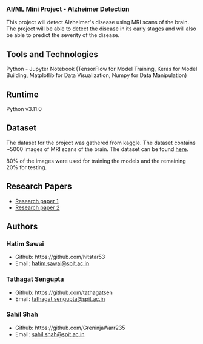 ### AI/ML Mini Project - Alzheimer Detection
This project will detect Alzheimer's disease using MRI scans of the brain. The project will be able to detect the disease in its early stages and will also be able to predict the severity of the disease.

## Tools and Technologies
Python - Jupyter Notebook (TensorFlow for Model Training, Keras for Model Building, Matplotlib for Data Visualization, Numpy for Data Manipulation)

## Runtime
Python v3.11.0

## Dataset
The dataset for the project was gathered from kaggle. The dataset contains ~5000 images of MRI scans of the brain. The dataset can be found [here](https://www.kaggle.com/tourist55/alzheimers-dataset-4-class-of-images).

80% of the images were used for training the models and the remaining 20% for testing.

## Research Papers
- [Research paper 1](https://ieeexplore.ieee.org/document/9765267)
- [Research paper 2](https://www.sciencedirect.com/science/article/pii/S1532046420301428)

## Authors
### Hatim Sawai
<ul>
<li>Github: https://github.com/hitstar53</li>
  <li>Email: <a href="mailto:hatim.sawai@spit.ac.in">hatim.sawai@spit.ac.in</a></li>
</ul>

### Tathagat Sengupta
<ul>
<li>Github: https://github.com/tathagatsen</li>
  <li>Email: <a href="mailto:tathagat.sengupta@spit.ac.in">tathagat.sengupta@spit.ac.in</a></li>
</ul>

### Sahil Shah
<ul>
<li>Github: https://github.com/GreninjaWarr235</li>
  <li>Email: <a href="mailto:sahil.shah@spit.ac.in">sahil.shah@spit.ac.in</a></li>
</ul>